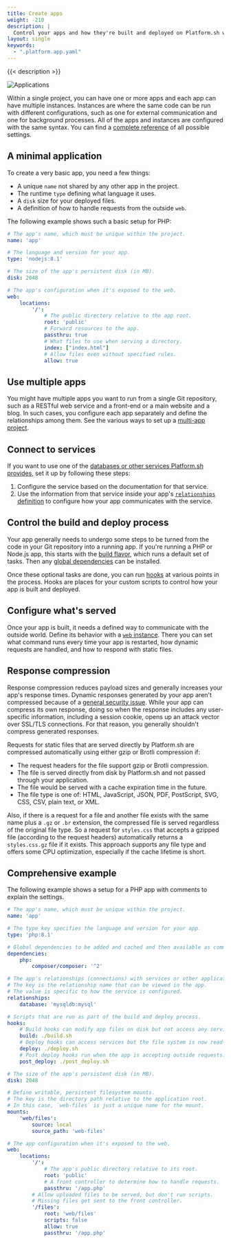 ```yaml
---
title: Create apps
weight: -210
description: |
  Control your apps and how they're built and deployed on Platform.sh with YAML configuration.
layout: single
keywords:
  - ".platform.app.yaml"
---
```


{{< description >}}

![Applications](/images/config-diagrams/applications.png "0.50")

Within a single project, you can have one or more apps and each app can have multiple instances.
Instances are where the same code can be run with different configurations,
such as one for external communication and one for background processes.
All of the apps and instances are configured with the same syntax.
You can find a [complete reference](./app-reference.md) of all possible settings.

## A minimal application

To create a very basic app, you need a few things:

* A unique `name` not shared by any other app in the project.
* The runtime `type` defining what language it uses.
* A `disk` size for your deployed files.
* A definition of how to handle requests from the outside `web`.

The following example shows such a basic setup for PHP:

```yaml {location=".platform.app.yaml"}
# The app's name, which must be unique within the project.
name: 'app'

# The language and version for your app.
type: 'nodejs:8.1'

# The size of the app's persistent disk (in MB).
disk: 2048

# The app's configuration when it's exposed to the web.
web:
    locations:
        '/':
            # The public directory relative to the app root.
            root: 'public'
            # Forward resources to the app.
            passthru: true
            # What files to use when serving a directory.
            index: ["index.html"]
            # Allow files even without specified rules.
            allow: true
```

## Use multiple apps

You might have multiple apps you want to run from a single Git repository,
such as a RESTful web service and a front-end or a main website and a blog.
In such cases, you configure each app separately and define the relationships among them.
See the various ways to set up a [multi-app project](./multi-app.md).

## Connect to services

If you want to use one of the [databases or other services Platform.sh provides](../add-services/_index.md),
set it up by following these steps:

1. Configure the service based on the documentation for that service.
1. Use the information from that service inside your app's [`relationships` definition](./app-reference.md#relationships)
   to configure how your app communicates with the service.

## Control the build and deploy process

Your app generally needs to undergo some steps to be turned from the code in your Git repository into a running app.
If you're running a PHP or Node.js app, this starts with the [build flavor](./app-reference.md#build),
which runs a default set of tasks.
Then any [global dependencies](./app-reference.md#dependencies) can be installed.

Once these optional tasks are done, you can run [hooks](./hooks/_index.md) at various points in the process.
Hooks are places for your custom scripts to control how your app is built and deployed.

## Configure what's served

Once your app is built, it needs a defined way to communicate with the outside world.
Define its behavior with a [`web` instance](./app-reference.md#web).
There you can set what command runs every time your app is restarted,
how dynamic requests are handled, and how to respond with static files.

## Response compression

Response compression reduces payload sizes and generally increases your app's response times.
Dynamic responses generated by your app aren't compressed because of a [general security issue](https://en.wikipedia.org/wiki/BREACH).
While your app can compress its own response,
doing so when the response includes any user-specific information, including a session cookie,
opens up an attack vector over SSL/TLS connections.
For that reason, you generally shouldn't compress generated responses.

Requests for static files that are served directly by Platform.sh are compressed automatically
using either gzip or Brotli compression if:

* The request headers for the file support gzip or Brotli compression.
* The file is served directly from disk by Platform.sh and not passed through your application.
* The file would be served with a cache expiration time in the future.
* The file type is one of: HTML, JavaScript, JSON, PDF, PostScript, SVG, CSS, CSV, plain text, or XML.

Also, if there is a request for a file and another file exists with the same name plus a `.gz` or `.br` extension,
the compressed file is served regardless of the original file type.
So a request for `styles.css` that accepts a gzipped file (according to the request headers)
automatically returns a `styles.css.gz` file if it exists.
This approach supports any file type and offers some CPU optimization, especially if the cache lifetime is short.

## Comprehensive example

The following example shows a setup for a PHP app with comments to explain the settings.

```yaml {location=".platform.app.yaml"}
# The app's name, which must be unique within the project.
name: 'app'

# The type key specifies the language and version for your app.
type: 'php:8.1'

# Global dependencies to be added and cached and then available as commands.
dependencies:
    php:
        composer/composer: '^2'

# The app's relationships (connections) with services or other applications.
# The key is the relationship name that can be viewed in the app.
# The value is specific to how the service is configured.
relationships:
    database: 'mysqldb:mysql'

# Scripts that are run as part of the build and deploy process.
hooks:
    # Build hooks can modify app files on disk but not access any services like databases.
    build: ./build.sh
    # Deploy hooks can access services but the file system is now read-only.
    deploy: ./deploy.sh
    # Post deploy hooks run when the app is accepting outside requests.
    post_deploy: ./post_deploy.sh

# The size of the app's persistent disk (in MB).
disk: 2048

# Define writable, persistent filesystem mounts.
# The key is the directory path relative to the application root.
# In this case, `web-files` is just a unique name for the mount.
mounts:
    'web/files':
        source: local
        source_path: 'web-files'

# The app configuration when it's exposed to the web.
web:
    locations:
        '/':
            # The app's public directory relative to its root.
            root: 'public'
            # A front controller to determine how to handle requests.
            passthru: '/app.php'
        # Allow uploaded files to be served, but don't run scripts.
        # Missing files get sent to the front controller.
        '/files':
            root: 'web/files'
            scripts: false
            allow: true
            passthru: '/app.php'
```
